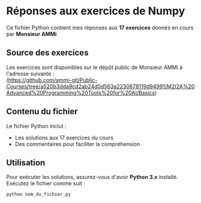 # Réponses aux exercices de Numpy

Ce fichier Python contient mes réponses aux **17 exercices** donnés en cours par **Monsieur AMMi** 

## Source des exercices  
Les exercices sont disponibles sur le dépôt public de Monsieur AMMi à l'adresse suivante :  
(https://github.com/ammi-git/Public-Courses/tree/a520b3dda9cd2ab24d0d563a2230678119d94991/M2I2A%20Advanced%20Programming%20Tools%20for%20AI/Basics)

## Contenu du fichier  
Le fichier Python inclut :  
- Les solutions aux 17 exercices du cours  
- Des  commentaires pour faciliter la compréhension  

## Utilisation  
Pour exécuter les solutions, assurez-vous d'avoir **Python 3.x** installé. Exécutez le fichier comme suit :  
```bash
python nom_du_fichier.py
